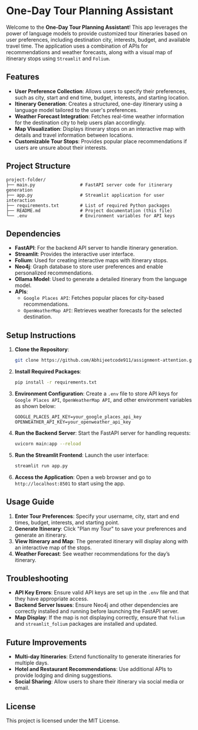 
# One-Day Tour Planning Assistant

Welcome to the **One-Day Tour Planning Assistant**! This app leverages the power of language models to provide customized tour itineraries based on user preferences, including destination city, interests, budget, and available travel time. The application uses a combination of APIs for recommendations and weather forecasts, along with a visual map of itinerary stops using `Streamlit` and `Folium`.

## Features

- **User Preference Collection**: Allows users to specify their preferences, such as city, start and end time, budget, interests, and starting location.
- **Itinerary Generation**: Creates a structured, one-day itinerary using a language model tailored to the user's preferences.
- **Weather Forecast Integration**: Fetches real-time weather information for the destination city to help users plan accordingly.
- **Map Visualization**: Displays itinerary stops on an interactive map with details and travel information between locations.
- **Customizable Tour Stops**: Provides popular place recommendations if users are unsure about their interests.

## Project Structure

```plaintext
project-folder/
├── main.py                 # FastAPI server code for itinerary generation
├── app.py                  # Streamlit application for user interaction
├── requirements.txt        # List of required Python packages
├── README.md               # Project documentation (this file)
└── .env                    # Environment variables for API keys
```

## Dependencies

- **FastAPI**: For the backend API server to handle itinerary generation.
- **Streamlit**: Provides the interactive user interface.
- **Folium**: Used for creating interactive maps with itinerary stops.
- **Neo4j**: Graph database to store user preferences and enable personalized recommendations.
- **Ollama Model**: Used to generate a detailed itinerary from the language model.
- **APIs**:
  - `Google Places API`: Fetches popular places for city-based recommendations.
  - `OpenWeatherMap API`: Retrieves weather forecasts for the selected destination.

## Setup Instructions

1. **Clone the Repository**:
    ```bash
    git clone https://github.com/Abhijeetcode911/assignment-attention.git
   
    ```

2. **Install Required Packages**:
    ```bash
    pip install -r requirements.txt
    ```

3. **Environment Configuration**:
    Create a `.env` file to store API keys for `Google Places API`, `OpenWeatherMap API`, and other environment variables as shown below:
    ```plaintext
    GOOGLE_PLACES_API_KEY=your_google_places_api_key
    OPENWEATHER_API_KEY=your_openweather_api_key
    ```

4. **Run the Backend Server**:
    Start the FastAPI server for handling requests:
    ```bash
    uvicorn main:app --reload
    ```

5. **Run the Streamlit Frontend**:
    Launch the user interface:
    ```bash
    streamlit run app.py
    ```

6. **Access the Application**:
    Open a web browser and go to `http://localhost:8501` to start using the app.

## Usage Guide

1. **Enter Tour Preferences**: Specify your username, city, start and end times, budget, interests, and starting point.
2. **Generate Itinerary**: Click "Plan my Tour" to save your preferences and generate an itinerary.
3. **View Itinerary and Map**: The generated itinerary will display along with an interactive map of the stops.
4. **Weather Forecast**: See weather recommendations for the day’s itinerary.

## Troubleshooting

- **API Key Errors**: Ensure valid API keys are set up in the `.env` file and that they have appropriate access.
- **Backend Server Issues**: Ensure Neo4j and other dependencies are correctly installed and running before launching the FastAPI server.
- **Map Display**: If the map is not displaying correctly, ensure that `folium` and `streamlit_folium` packages are installed and updated.

## Future Improvements

- **Multi-day Itineraries**: Extend functionality to generate itineraries for multiple days.
- **Hotel and Restaurant Recommendations**: Use additional APIs to provide lodging and dining suggestions.
- **Social Sharing**: Allow users to share their itinerary via social media or email.

## License

This project is licensed under the MIT License.
